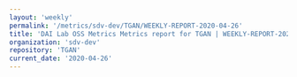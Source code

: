 ```yaml
---
layout: 'weekly'
permalink: '/metrics/sdv-dev/TGAN/WEEKLY-REPORT-2020-04-26'
title: 'DAI Lab OSS Metrics Metrics report for TGAN | WEEKLY-REPORT-2020-04-26'
organization: 'sdv-dev'
repository: 'TGAN'
current_date: '2020-04-26'
---
```

